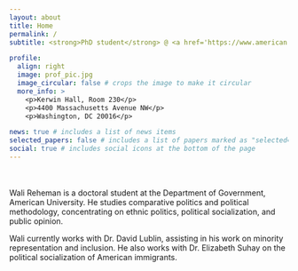 ```yaml
---
layout: about
title: Home
permalink: /
subtitle: <strong>PhD student</strong> @ <a href='https://www.american.edu/'>American University</a>

profile:
  align: right
  image: prof_pic.jpg
  image_circular: false # crops the image to make it circular
  more_info: >
    <p>Kerwin Hall, Room 230</p>
    <p>4400 Massachusetts Avenue NW</p>
    <p>Washington, DC 20016</p>

news: true # includes a list of news items
selected_papers: false # includes a list of papers marked as "selected={true}"
social: true # includes social icons at the bottom of the page
---
```


<br/><br/> 
Wali Reheman is a doctoral student at the Department of Government, American University. He studies comparative politics and political methodology, concentrating on ethnic politics, political socialization, and public opinion.

Wali currently works with Dr. David Lublin, assisting in his work on minority representation and inclusion. He also works with Dr. Elizabeth Suhay on the political socialization of American immigrants.

